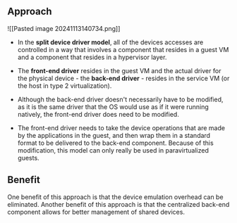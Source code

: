 
## Approach 
![[Pasted image 20241113140734.png]]
- In the **split device driver model**, all of the devices accesses are controlled in a way that involves a component that resides in a guest VM and a component that resides in a hypervisor layer.
- The **front-end driver** resides in the guest VM and the actual driver for the physical device - the **back-end driver** - resides in the service VM (or the host in type 2 virtualization).
- Although the back-end driver doesn't necessarily have to be modified, as it is the same driver that the OS would use as if it were running natively, the front-end driver does need to be modified.

- The front-end driver needs to take the device operations that are made by the applications in the guest, and then wrap them in a standard format to be delivered to the back-end component. Because of this modification, this model can only really be used in paravirtualized guests.

## Benefit

One benefit of this approach is that the device emulation overhead can be eliminated. Another benefit of this approach is that the centralized back-end component allows for better management of shared devices.

